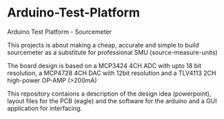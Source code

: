 Arduino-Test-Platform
=====================

Arduino Test Platform - Sourcemeter

This projects is about making a cheap, accurate and simple to build sourcemeter as a substitute for professional SMU (source-measure-units)

The board design is based on a MCP3424 4CH ADC with upto 18 bit resolution, a MCP4728 4CH DAC with 12bit resolution and a TLV4113 2CH high-power OP-AMP (>200mA) 

This repository contaions a description of the design idea (powerpoint), layout files for the PCB (eagle) and the software for the arduino and a GUI application for interfacing.
